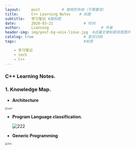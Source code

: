 ```yaml
---
layout:     post   		  # 使用的布局（不需要改）
title:      C++ Learning Notes    # 标题
subtitle:   学习笔记 #副标题
date:       2020-03-21 				# 时间
author:     Liansong 						# 作者
header-img: img/post-bg-unix-linux.jpg 	#这篇文章标题背景图片
catalog: true 						# 是否归档
tags:								#标签

    - 学习笔记
    - tech
    - C++
---
```




### C++ Learning Notes. 

### 1. Knowledge Map. 

-  **Architecture**  

  <img src="https://tva1.sinaimg.cn/large/00831rSTgy1gd1jc7hhp6j30u0115q9e.jpg" alt="cpp1" style="zoom:50%;" />

  

-  **Program Language classification.**

    ![222](https://tva1.sinaimg.cn/large/00831rSTgy1gd1jcgs1bmj31as0q6afc.jpg)

-   **Generic Programming**

  <img src="https://tva1.sinaimg.cn/large/00831rSTgy1gd1jcw620nj30u011cjy7.jpg" alt="333" style="zoom:50%;" />